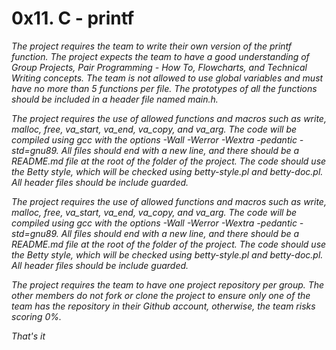 # 0x11. C - printf

*The project requires the team to write their own version of the printf function. The project expects the team to have a good understanding of Group Projects, Pair Programming - How To, Flowcharts, and Technical Writing concepts. The team is not allowed to use global variables and must have no more than 5 functions per file. The prototypes of all the functions should be included in a header file named main.h.*

*The project requires the use of allowed functions and macros such as write, malloc, free, va_start, va_end, va_copy, and va_arg. The code will be compiled using gcc with the options -Wall -Werror -Wextra -pedantic -std=gnu89. All files should end with a new line, and there should be a README.md file at the root of the folder of the project. The code should use the Betty style, which will be checked using betty-style.pl and betty-doc.pl. All header files should be include guarded.*

*The project requires the use of allowed functions and macros such as write, malloc, free, va_start, va_end, va_copy, and va_arg. The code will be compiled using gcc with the options -Wall -Werror -Wextra -pedantic -std=gnu89. All files should end with a new line, and there should be a README.md file at the root of the folder of the project. The code should use the Betty style, which will be checked using betty-style.pl and betty-doc.pl. All header files should be include guarded.*

*The project requires the team to have one project repository per group. The other members do not fork or clone the project to ensure only one of the team has the repository in their Github account, otherwise, the team risks scoring 0%.*

*That's it*
